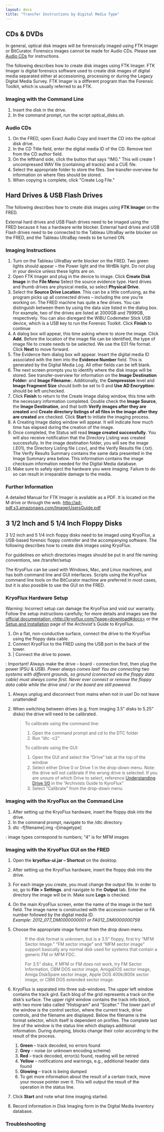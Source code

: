 ```yaml
---
layout: docs
title: "Transfer Instructions by Digital Media Type"
---
```


## CDs & DVDs

In general, optical disk images will be forensically imaged using FTK Imager or BitCurator. Forensics images cannot be made for Audio CDs. Please see [Audio CDs](#audio-cds) for instructions.

The following describes how to create disk images using FTK Imager. FTK Imager is digital forensics software used to create disk images of digital media separated either at accessioning, processing or during the Legacy Digital Media Survey. FTK Imager is a different program than the Forensic Toolkit, which is usually referred to as FTK.

### Imaging with the Command Line

1.  Insert the disk in the drive.
2.  In the command prompt, run the script optical\_disks.sh.

### Audio CDs

1.  On the FRED, open Exact Audio Copy and insert the CD into the optical disk drive.
2.  In the CD Title field, enter the digital media ID of the CD. Remove text from the CD author field.
3.  On the lefthand side, click the button that says "IMG." This will create 1 uncompressed WAV file (containing all tracks) and a CUE file.
4.  Select the appropriate folder to store the files. See transfer-overview for information on where files should be stored.
5.  When copying is complete, click "Create Log File."

## Hard Drives & USB Flash Drives

The following describes how to create disk images using **FTK Imager** on the FRED.

External hard drives and USB Flash drives need to be imaged using the FRED because it has a hardware write blocker. External hard drives and USB Flash drives need to be connected to the Tableau UltraBay write blocker on the FRED, and the Tableau UltraBay needs to be turned ON.

### Imaging Instructions

1.  Turn on the Tableau UltraBay write blocker on the FRED. Two green lights should appear – the Power light and the WrtBlk light. Do not plug in your device unless these lights are on.
2.  Open FTK Imager and plug in the device to image. Click **Create Disk Image** in the **File Menu** Select the source evidence type. Hard drives and thumb drives are physical media, so select **Physical Drive**.
3.  Select the **Source Drive Location**. This can be a little confusing, as the program picks up all connected drives – including the one you’re working on. The FRED machine has quite a few drives. You can distinguish between them by using the data size listed in the dialog box. For example, two of the drives are listed at 2000GB and 7999GB, respectively. You can also disregard the WIBU Codemeter Stick USB device, which is a USB key to run the Forensic Toolkit. Click **Finish** to continue
4.  A dialog box will appear, this time asking where to store the image. Click **Add.** Before the location of the image file can be identified, the type of image file to create needs to be selected. We use the E01 file format. Click **Next** to move forward.
5.  The Evidence Item dialog box will appear. Insert the digital media ID associated with the item into the **Evidence Number** field. This is generated by the Digital Media Log. All other fields can be left blank.
6.  The next screen prompts you to identify where the disk image will be stored. See transfer-overview for information on the **Image Destination Folder:** and **Image Filename:**. Additionally, the **Compression** level and **Image Fragment Size** should both be set to 0 and **Use AD Encryption:** should be left unchecked.    
7.  Click **Finish** to return to the Create Image dialog window, this time with the necessary information completed. Double check the **Image Source**, the **Image Destination**, and that both **Verify images after they are created** and **Create directory listings of all files in the image after they are created** are checked. Click **Start** to initiate the imaging process.
8.  A Creating Image dialog window will appear. It will indicate how much time has elapsed during the creation of the image.
9.  Once completed, the Status will read **Image created successfully**. You will also receive notification that the Directory Listing was created successfully. In the image destination folder, you will see the image (.E01), the Directory Listing file (.csv), and the Verify Results file (.txt). The Verify Results Summary contains the same data presented in the Image Summary area below. This information contains the image checksum information needed for the Digital Media database.
10. Make sure to safely eject the hardware you were imaging. Failure to do so can result in irreparable damage to the media.

### Further Information

A detailed Manual for FTK Imager is available as a PDF. It is located on the M drive or through the web. <http://ad-pdf.s3.amazonaws.com/ImagerUsersGuide.pdf>

## 3 1/2 Inch and 5 1/4 Inch Floppy Disks

3 1/2 inch and 5 1/4 inch floppy disks need to be imaged using KryoFlux, a USB-based forensic floppy controller and the accompanying software. The following describes how to create disk images using KryoFlux.

For guidelines on which directories images should be put in and file naming conventions, see /transfer/setup

The KryoFlux can be used with Windows, Mac, and Linux machines, and has both command line and GUI interfaces. Scripts using the KryoFlux command line tools on the BitCurator machine are preferred in most cases, but it is also possible to use the GUI on the FRED.

### KryoFlux Hardware Setup

Warning: Incorrect setup can damage the KryoFlux and void our warranty. Follow the setup instructions carefully; for more details and images see the [official documentation &lt;<http://>kryoflux.com/?page=download\#docs&gt;]() or the [Setup and Installation](https://docs.google.com/document/d/1LViSnYpvr2jf1TrCh6ELuL-FWo14ICw-WZeb8j5GGpU/edit#heading=h.jvaxyk94isq6) page of the Archivist's Guide to KryoFlux.

1.  On a flat, non-conductive surface, connect the drive to the KryoFlux
using the floppy data cable.
2.  Connect KryoFlux to the FRED using the USB port in the back of the
    tower.
3. | Connect the drive to power.

:   Important! Always make the drive – board - connection first, then
    plug the power (PSU & USB). *Power always comes last! You are
    connecting two systems with different grounds, so ground (connected
    via the floppy data cable) must always come first. Never ever
    connect or remove the floppy data cable while the drive and / or the
    board are still powered.*

1.  Always unplug and disconnect from mains when not in use! Do not
    leave unattended!
2.  When switching between drives (e.g. from imaging 3.5” disks to 5.25”
    disks) the drive will need to be calibrated.

    > To calibrate using the command line:
    >
    > 1.  Open the command prompt and cd to the DTC folder
    > 2.  Run “dtc -c2”
    >
    > To calibrate using the GUI:
    >
    > 1.  Open the GUI and select the “Drive” tab at the top of the
    >     window
    > 2.  Select either Drive 0 or Drive 1 in the drop-down menu. Note:
    >     the drive will not calibrate if the wrong drive is selected.
    >     If you are unsure of which Drive to select, reference
    >     [Understanding Drive
    >     1/0](https://docs.google.com/document/d/1LViSnYpvr2jf1TrCh6ELuL-FWo14ICw-WZeb8j5GGpU/edit#heading=h.s1zf81h6kdr3)
    >     in the “Archivists Guide to KyroFlux”
    > 3.  Select "Calibrate" from the drop-down menu

### Imaging with the KryoFlux on the Command Line

1.  After setting up the KryoFlux hardware, insert the floppy disk into the drive.
2.  In the command prompt, navigate to the /dtc directory.
3. dtc -f\[filename\].img -i\[imagetype\]

:   image types correspond to numbers; "4" is for MFM images

### Imaging with the KryoFlux GUI on the FRED
1.  Open the **kryoflux-ui.jar – Shortcut** on the desktop.
2.  After setting up the KryoFlux hardware, insert the floppy disk into the drive.
3.  For each image you create, you must change the output file. In order to so, go to **File &gt; Settings**. and navigate to the **Output** tab. Enter the directory the image will be in. Make sure **Logs** is checked.
4.  On the main KryoFlux screen, enter the name of the image in the text field. The image name is constructed with the accession number or FA number followed by the digital media ID.  
    *Example: 2012\_077\_DM0000000001 or FA012\_DM0000000759*
5.  Choose the appropriate image format from the drop down menu.

    > If the disk format is unknown, but is a 3.5” floppy, first try
    > “MFM Sector Image.” “FM sector image” and “MFM sector image”
    > support basically any normal disk used for systems that contain a
    > generic FM or MFM FDC.
    >
    > For 3.5” disks, if MFM or FM does not work, try FM Sector
    > Information, CBM DOS sector image, AmigaDOS sector image, Amiga
    > DiskSpare sector image, Apple DOS 400k/800k sector image, or CBM
    > DOS extended sector image.

6.  KryoFlux is separated into three sub-windows. The upper left window contains the track gird. Each blog of the grid represents a track on the disk’s surface. The upper right window contains the track info block, with two more tabs called “Histogram” and “Scatter.” The lower part of the window is the control section, where the current track, drive controls, and the filename are displayed. Below the filename is the format selector, which itself is dependent on profiles. The complete last line of the window is the status line which displays additional information. During dumping, blocks change their color according to the result of the process.

    1.  **Green** – track decoded, no errors found
    2.  **Grey** – noise (or unknown encoding scheme)
    3.  **Red** – track decoded, error(s) found, reading will be retried
    4.  **Yellow** – notifications and warnings, e.g., additional header
        data found
    5.  **Glowing** – track is being dumped
    6.  To get more information about the result of a certain track,
        move your mouse pointer over it. This will output the result of
        the operation in the status line.

7.  Click **Start** and note what time imaging started.
8.  Record information in Disk Imaging form in the Digital Media
    Inventory database.

### Troubleshooting
